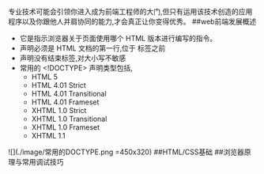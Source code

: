 专业技术可能会引领你进入成为前端工程师的大门,但只有运用该技术创造的应用程序以及你跟他人并肩协同的能力,才会真正让你变得优秀。
##web前端发展概述
<!DOCTYPE>

- 它是指示浏览器关于页面使用哪个 HTML 版本进行编写的指令。 
- <!DOCTYPE> 声明必须是 HTML 文档的第一行,位于 <html> 标签之前 
- <!DOCTYPE> 声明没有结束标签,对大小写不敏感- 常用的 <!DOCTYPE> 声明类型包括,
	- HTML 5
	- HTML 4.01 Strict
	- HTML 4.01 Transitional
	- HTML 4.01 Frameset
	- XHTML 1.0 Strict
	- XHTML 1.0 Transitional
	- XHTML 1.0 Frameset
	- XHTML 1.1

![](./image/常用的DOCTYPE.png =450x320)
##HTML/CSS基础
##浏览器原理与常用调试技巧
